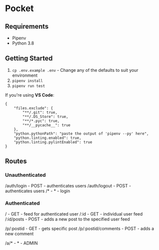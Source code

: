 # Pocket

## Requirements

* Pipenv
* Python 3.8

## Getting Started

1. `cp .env.example .env` - Change any of the defaults to suit your environment
1. `pipenv install`
1. `pipenv run test`

If you're using **VS Code**:

```
{
    "files.exclude": {
        "**/.git": true,
        "**/.DS_Store": true,
        "**/*.pyc": true,
        "**/__pycache__": true
    },
    "python.pythonPath": "paste the output of 'pipenv --py' here",
    "python.linting.enabled": true,
    "python.linting.pylintEnabled": true
}
```

## Routes

### Unauthenticated

/auth/login - POST - authenticates users
/auth/logout - POST - authenticates users
/* - * - login

### Authenticated

/ - GET - feed for authenticated user
/:id - GET - individual user feed
/:id/posts - POST - adds a new post to the specified user feed

/p/:postid - GET - gets specific post
/p/:postid/comments - POST - adds a new comment

/a/* - * - ADMIN
